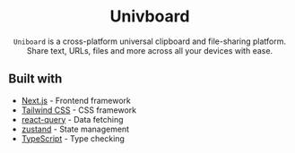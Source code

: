 <div align="center">

# Univboard

<!-- badges -->

`Uniboard` is a cross-platform universal clipboard and file-sharing platform. Share text, URLs, files and more across all your devices with ease.

</div>


## Built with
- [Next.js](https://nextjs.org/) - Frontend framework
- [Tailwind CSS](https://tailwindcss.com/) - CSS framework
- [react-query](https://react-query.tanstack.com/) - Data fetching
- [zustand](https://github.com/pmndrs/zustand) - State management
- [TypeScript](https://www.typescriptlang.org/) - Type checking

